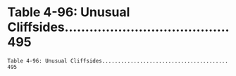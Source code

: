 # Table 4-96: Unusual Cliffsides........................................ 495

```
Table 4-96: Unusual Cliffsides........................................ 495

```
